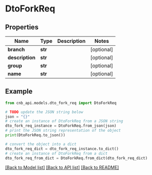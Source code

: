 # DtoForkReq


## Properties

Name | Type | Description | Notes
------------ | ------------- | ------------- | -------------
**branch** | **str** |  | [optional] 
**description** | **str** |  | [optional] 
**group** | **str** |  | [optional] 
**name** | **str** |  | [optional] 

## Example

```python
from cnb_api.models.dto_fork_req import DtoForkReq

# TODO update the JSON string below
json = "{}"
# create an instance of DtoForkReq from a JSON string
dto_fork_req_instance = DtoForkReq.from_json(json)
# print the JSON string representation of the object
print(DtoForkReq.to_json())

# convert the object into a dict
dto_fork_req_dict = dto_fork_req_instance.to_dict()
# create an instance of DtoForkReq from a dict
dto_fork_req_from_dict = DtoForkReq.from_dict(dto_fork_req_dict)
```
[[Back to Model list]](../README.md#documentation-for-models) [[Back to API list]](../README.md#documentation-for-api-endpoints) [[Back to README]](../README.md)


